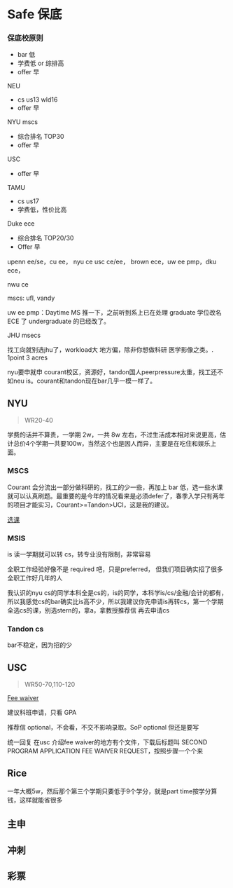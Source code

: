 # Safe 保底

### 保底校原则

- bar 低
- 学费低 or 综排高
- offer 早

NEU

- cs us13 wld16
- offer 早

NYU mscs

- 综合排名 TOP30
- offer 早

USC

- offer 早

TAMU

- cs us17
- 学费低，性价比高

Duke ece

- 综合排名 TOP20/30
- Offer 早

upenn ee/se，cu ee， nyu ce usc ce/ee， brown ece，uw ee pmp，dku ece，

nwu ce

mscs: ufl, vandy

uw ee pmp：Daytime MS 推一下，之前听到系上已在处理 graduate 学位改名 ECE 了 undergraduate 的已经改了。

JHU msecs

找工向就别选jhu了，workload大 地方偏，除非你想做科研 医学影像之类。. 1point 3 acres

nyu要申就申 courant校区，资源好，tandon国人peerpressure太重，找工还不如neu is。courant和tandon现在bar几乎一模一样了。

## NYU

> WR20-40

学费的话并不算贵，一学期 2w，一共 8w 左右，不过生活成本相对来说更高，估计总价4个学期一共要100w，当然这个也是因人而异，主要是在吃住和娱乐上面。

### MSCS

Courant 会分流出一部分做科研的，找工的少一些，再加上 bar 低，选一些水课就可以认真刷题。最重要的是今年的情况看来是必须defer了，春季入学只有两年的项目才能实习，Courant>=Tandon>UCI，这是我的建议。

[选课](https://www.1point3acres.com/bbs/thread-638807-1-1.html)

### MSIS

is 读一学期就可以转 cs，转专业没有限制，非常容易

全职工作经验好像不是 required 吧，只是preferred， 但我们项目确实招了很多全职工作好几年的人

我认识的nyu cs的同学本科全是cs的，is的同学，本科学is/cs/金融/会计的都有，所以我感觉cs的bar确实比is高不少，所以我建议你先申请is再转cs，第一个学期全选cs的课，别选stern的，拿a，拿教授推荐信 再去申请cs

### Tandon cs 

bar不稳定，因为招的少

## USC

> WR50-70,110-120

[Fee waiver](https://gradadm.usc.edu/lightboxes/us-students-fee-waivers/)

建议科班申请，只看 GPA

推荐信 optional，不会看，不交不影响录取。SoP optional 但还是要写

统一回复 在usc 介绍fee waiver的地方有个文件，下载后标题叫 SECOND PROGRAM APPLICATION FEE WAIVER REQUEST，按照步骤一个个来

## Rice

一年大概5w，然后那个第三个学期只要低于9个学分，就是part time按学分算钱，这样就能省很多

## 主申

## 冲刺

## 彩票
